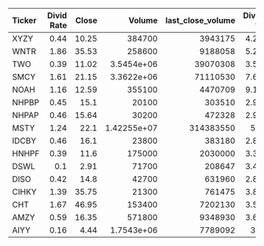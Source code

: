 | Ticker   |   Divid Rate |   Close |           Volume |   last_close_volume |   Divid % | 5_Days_pos   | above_SMA_50   |
|:---------|-------------:|--------:|-----------------:|--------------------:|----------:|:-------------|:---------------|
| XYZY     |         0.44 |   10.25 | 384700           |             3943175 |      4.29 | True         | True           |
| WNTR     |         1.86 |   35.53 | 258600           |             9188058 |      5.22 | False        | False          |
| TWO      |         0.39 |   11.02 |      3.5454e+06  |            39070308 |      3.54 | True         | False          |
| SMCY     |         1.61 |   21.15 |      3.3622e+06  |            71110530 |      7.61 | True         | True           |
| NOAH     |         1.16 |   12.59 | 355100           |             4470709 |      9.19 | True         | True           |
| NHPBP    |         0.45 |   15.1  |  20100           |              303510 |      2.95 | True         | True           |
| NHPAP    |         0.46 |   15.64 |  30200           |              472328 |      2.95 | True         | True           |
| MSTY     |         1.24 |   22.1  |      1.42255e+07 |           314383550 |      5.6  | True         | True           |
| IDCBY    |         0.46 |   16.1  |  23800           |              383180 |      2.85 | False        | True           |
| HNHPF    |         0.39 |   11.6  | 175000           |             2030000 |      3.34 | True         | True           |
| DSWL     |         0.1  |    2.91 |  71700           |              208647 |      3.44 | True         | True           |
| DISO     |         0.42 |   14.8  |  42700           |              631960 |      2.81 | True         | True           |
| CIHKY    |         1.39 |   35.75 |  21300           |              761475 |      3.89 | True         | True           |
| CHT      |         1.67 |   46.95 | 153400           |             7202130 |      3.56 | True         | True           |
| AMZY     |         0.59 |   16.35 | 571800           |             9348930 |      3.61 | True         | True           |
| AIYY     |         0.16 |    4.44 |      1.7543e+06  |             7789092 |      3.6  | True         | True           |